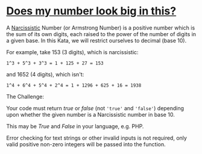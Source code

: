 # [Does my number look big in this?](https://www.codewars.com/kata/5287e858c6b5a9678200083c)

A [Narcissistic](https://en.wikipedia.org/wiki/Narcissistic_number) Number (or Armstrong Number) is a positive number
which is the sum of its own digits, each raised to the power of the number of digits in a given base.
In this Kata, we will restrict ourselves to decimal (base 10).

For example, take 153 (3 digits), which is narcissistic:

```
1^3 + 5^3 + 3^3 = 1 + 125 + 27 = 153
```

and 1652 (4 digits), which isn't:

```
1^4 + 6^4 + 5^4 + 2^4 = 1 + 1296 + 625 + 16 = 1938
```

The Challenge:

Your code must return *true* or *false* (not ```'true'``` and ```'false'```) depending upon whether the given number is a Narcissistic number in base 10.

This may be *True* and *False* in your language, e.g. PHP.

Error checking for text strings or other invalid inputs is not required, only valid positive non-zero integers will be passed into the function.